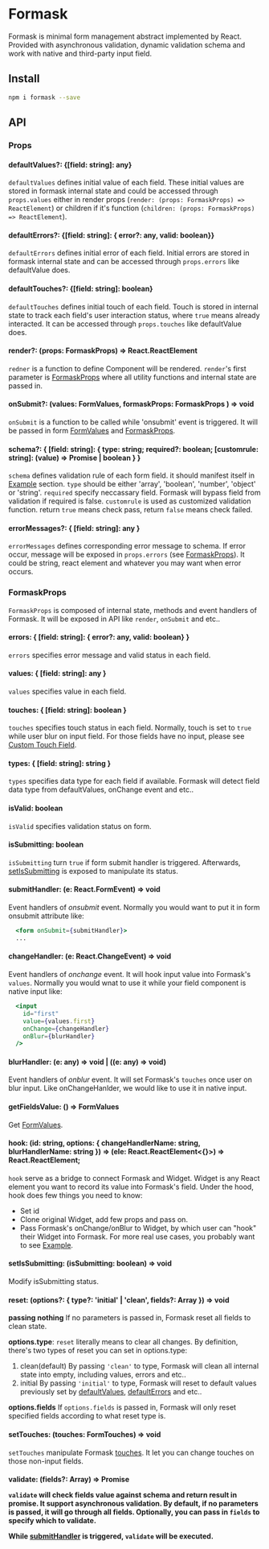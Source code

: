 # Formask
Formask is minimal form management abstract implemented by React. Provided with asynchronous validation, dynamic validation schema and work with native and third-party input field.

## Install

```bash
npm i formask --save
```

## API

### Props

#### defaultValues?: {[field: string]: any}
`defaultValues` defines initial value of each field.
These initial values are stored in formask internal state and could be accessed through `props.values` either in render props (`render: (props: FormaskProps) => ReactElement`) or children if it's function (`children: (props: FormaskProps) => ReactElement`).

#### defaultErrors?: {[field: string]: { error?: any, valid: boolean}}
`defaultErrors` defines initial error of each field.
Initial errors are stored in formask internal state and can be accessed through
`props.errors` like defaultValue does.

#### defaultTouches?: {[field: string]: boolean}
`defaultTouches` defines initial touch of each field. Touch is stored in internal
state to track each field's user interaction status, where `true` means already interacted. It can be accessed through `props.touches` like defaultValue does.

#### render?: (props: FormaskProps) => React.ReactElement<any>
`redner` is a function to define Component will be rendered.
`render`'s first parameter is [FormaskProps](#Formaskprops) where all utility functions
and internal state are passed in.

#### onSubmit?: (values: FormValues, formaskProps: FormaskProps ) => void
`onSubmit` is a function to be called while 'onsubmit' event is triggered. It will be passed in
form [FormValues](#values:%20{%20[field:%20string]:%20any%20}) and [FormaskProps](#Formaskprops).

#### schema?: { [field: string]: { type: string; required?: boolean; [customrule: string]: (value) => Promise<boolean> | boolean } }
`schema` defines validation rule of each form field. it should manifest itself in [Example](#Example) section.
`type` should be either 'array', 'boolean', 'number', 'object' or 'string'.
`required` specify neccassary field. Formask will bypass field from validation if required is false.
`customrule` is used as customized validation function. return `true` means check pass, return `false`
means check failed.

#### errorMessages?: { [field: string]: any }
`errorMessages` defines corresponding error message to schema. If error occur, message will be exposed in `props.errors` (see [FormaskProps](#Formaskprops)). It could be string, react element and whatever you may want when error occurs.

### FormaskProps
`FormaskProps` is composed of internal state, methods and event handlers of Formask. It will be exposed in API like `render`, `onSubmit` and etc..

#### errors: { [field: string]: { error?: any, valid: boolean} }
`errors` specifies error message and valid status in each field.

#### values: { [field: string]: any }
`values` specifies value in each field.

#### touches: { [field: string]: boolean }
`touches` specifies touch status in each field. Normally, touch is set to `true` while user blur on input field.
For those fields have no input, please see [Custom Touch Field](#Custom%20Touch%20Field).

#### types: { [field: string]: string }
`types` specifies data type for each field if available. Formask will detect field data type from defaultValues, onChange event and etc..

#### isValid: boolean
`isValid` specifies validation status on form.

#### isSubmitting: boolean
`isSubmitting` turn `true` if form submit handler is triggered. Afterwards, [setIsSubmitting](#setIsSubmitting:%20(isSubmitting:%20boolean)%20=>%20void) is exposed to manipulate its status.

#### submitHandler: (e: React.FormEvent<any>) => void
Event handlers of _onsubmit_ event. Normally you would want to put it in form onsubmit attribute like:
```jsx
  <form onSubmit={submitHandler}>
  ...
```

#### changeHandler: (e: React.ChangeEvent<any>) => void
Event handlers of _onchange_ event. It will hook input value into Formask's `values`.
Normally you would wnat to use it while your field component is native input like:
```jsx
  <input
    id="first"
    value={values.first}
    onChange={changeHandler}
    onBlur={blurHandler}
  />
```

#### blurHandler: (e: any) => void | ((e: any) => void)
Event handlers of _onblur_ event. It will set Formask's `touches` once user on blur input.
Like onChangeHanlder, we would like to use it in native input.

#### getFieldsValue: () => FormValues
Get [FormValues](#values:%20{%20[field:%20string]:%20any%20}).

#### hook: (id: string, options: { changeHandlerName: string, blurHandlerName: string }) => (ele: React.ReactElement<{}>) => React.ReactElement<HookProps>;
`hook` serve as a bridge to connect Formask and Widget. Widget is any React element you want to record its
value into Formask's field. Under the hood, hook does few things you need to know:
- Set id
- Clone original Widget, add few props and pass on.
- Pass Formask's onChange/onBlur to Widget, by which user can "hook" their Widget into Formask.
For more real use cases, you probably want to see [Example](#Example).

#### setIsSubmitting: (isSubmitting: boolean) => void
Modify isSubmitting status.

#### reset: (options?: { type?: 'initial' | 'clean', fields?: Array<string> }) => void
**passing nothing**
If no parameters is passed in, Formask reset all fields to clean state.

**options.type**:
`reset` literally means to clear all changes. By definition, there's two types of reset you can set in options.type:
1. clean(default)
  By passing `'clean'` to type, Formask will clean all internal state into empty, including values, errors and etc..
2. initial
  By passing `'initial'` to type, Formask will reset to default values previously set by [defaultValues](#defaultValues?:%20{[field:%20string]:%20any}), [defaultErrors](#defaultErrors?:%20{[field:%20string]:%20{%20error?:%20any,%20valid:%20boolean}}) and etc..

**options.fields**
If `options.fields` is passed in, Formask will only reset specified fields according to what reset type is.

#### setTouches: (touches: FormTouches) => void
`setTouches` manipulate Formask [touches](#touches:%20{%20[field:%20string]:%20boolean%20}).
It let you can change touches on those non-input fields.

#### validate: (fields?: Array<string>) => Promise<Object>
`validate` will check fields value against schema and return result in promise. It support asynchronous validation. By default, if no parameters is passed, it will go through all fields. Optionally, you can pass in `fields` to specify which to validate.

While [submitHandler](#submitHandler:%20(e:%20React.FormEvent<any>)%20=>%20void) is triggered, `validate` will be executed.
